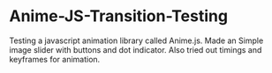 # Anime-JS-Transition-Testing
Testing a javascript animation library called Anime.js. Made an Simple image slider with buttons and dot indicator. Also tried out timings and keyframes for animation.

